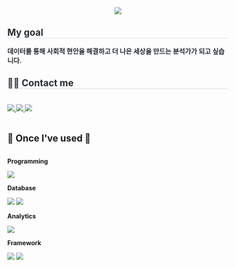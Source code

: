 <div align= "center">
    <img src="https://capsule-render.vercel.app/api?type=waving&color=61ad52&height=180&text=Gangmin's%20Github&animation=fadeIn&fontColor=000000&fontSize=70" />
    </div>
    <div style="text-align: left;"> 
    <h2 style="border-bottom: 1px solid #d8dee4; color: #282d33;"> My goal </h2>  
    <div style="font-weight: 700; font-size: 15px; text-align: left; color: #282d33;"> 데이터를 통해 사회적 현안을 해결하고 더 나은 세상을 만드는 분석가가 되고 싶습니다. </div> 
    </div>
    <div style="text-align: left;">
    <h2 style="border-bottom: 1px solid #d8dee4; color: #282d33;"> 🧑‍💻 Contact me </h2> <br> 
    <div style="text-align: left;"> <a href=https://www.instagram.com/me__en03/> <img src="https://img.shields.io/badge/Instagram-E4405F?style=for-the-badge&logo=Instagram&logoColor=white&link=https://www.instagram.com/me__en03/"> </a>
         <a href=https://blog.naver.com/kanovatio> <img src="https://img.shields.io/badge/Naver-03C75A?style=for-the-badge&logo=Naver&logoColor=white&link=https://blog.naver.com/kanovatio"> </a>
         <a href=https://www.notion.so/gangmin/Portfolio-7ae033bfce3d41eeae6b625b2d0432f5?pvs=4> <img src="https://img.shields.io/badge/Notion-000000?style=for-the-badge&logo=Notion&logoColor=white&link=https://www.notion.so/gangmin/Portfolio-7ae033bfce3d41eeae6b625b2d0432f5?pvs=4"> </a>
          </div>  <br> 
    <div style="text-align: left;">  </div> 
    </div>
    
## 🔨 Once I've used 🔨
<div style="display:flex; flex-direction:column; align-items:flex-start;">
    <!-- Programming -->
    <p><strong>Programming</strong></p>
    <div>
        <img src="https://img.shields.io/badge/Python-3776AB?style=for-the-badge&logo=Python&logoColor=white">
    </div>
    <!-- Database -->
    <p><strong>Database</strong></p>
    <div>
        <img src="https://img.shields.io/badge/PostgreSQL-316192?style=for-the-badge&logo=postgresql&logoColor=white">
        <img src="https://img.shields.io/badge/MySQL-005C84?style=for-the-badge&logo=mysql&logoColor=white">
    </div>
    <!-- Analytics -->
    <p><strong>Analytics</strong></p>
    <div>
        <img src="https://img.shields.io/badge/Tableau-E97627?style=for-the-badge&logo=Tableau&logoColor=white">
    </div>
    <!-- Framework -->
    <p><strong>Framework</strong></p>
    <div>
        <img src="https://img.shields.io/badge/TensorFlow-FF6F00?style=for-the-badge&logo=tensorflow&logoColor=white">
        <img src="https://img.shields.io/badge/Keras-D00000?style=for-the-badge&logo=Tableau&logoColor=white">
    </div>
</div><br>
</div>
